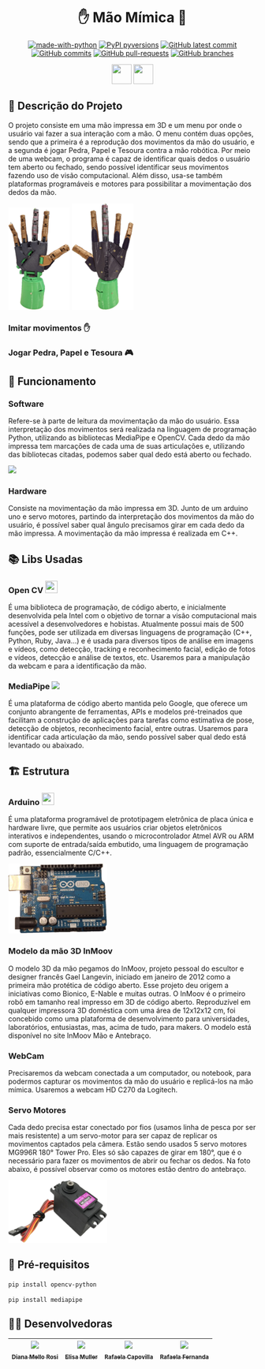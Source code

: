 <h1 align= "center"> ✋ Mão Mímica 🤖 </h1>

<div align="center">

[![made-with-python](https://img.shields.io/badge/Made%20with-Python-1f425f.svg)](https://www.python.org/)
[![PyPI pyversions](https://img.shields.io/pypi/pyversions/ansicolortags.svg)](https://pypi.python.org/pypi/ansicolortags/)
[![GitHub latest commit](https://badgen.net/github/last-commit/erufes/mao-mimica)](https://GitHub.com/erufes/mao-mimica/commit/)
[![GitHub commits](https://badgen.net/github/commits/erufes/mao-mimica)](https://GitHub.com/erufes/mao-mimica/commit/)
[![GitHub pull-requests](https://img.shields.io/github/issues-pr/erufes/mao-mimica)](https://GitHub.com/erufes/mao-mimica/pull/)
[![GitHub branches](https://badgen.net/github/branches/erufes/mao-mimica)](https://github.com/erufes/mao-mimica/)

<img loading="lazy" src="https://cdn.jsdelivr.net/gh/devicons/devicon/icons/python/python-original.svg" width="40" height="40"/> <img loading="lazy" src="https://cdn.jsdelivr.net/gh/devicons/devicon/icons/cplusplus/cplusplus-original.svg" width="40" height="40"/>

</div>

## 📝 Descrição do Projeto
O projeto consiste em uma mão impressa em 3D e um menu por onde o usuário vai fazer a sua interação com a mão. O menu contém duas opções, sendo que a primeira é a reprodução dos movimentos da mão do usuário, e a segunda é jogar Pedra, Papel e Tesoura contra a mão robótica. Por meio de uma webcam, o programa é capaz de identificar quais dedos o usuário tem aberto ou fechado, sendo possível identificar seus movimentos fazendo uso de visão computacional. Além disso, usa-se também plataformas programáveis e motores para possibilitar a movimentação dos dedos da mão.

<img width="125" heigth="125" src="https://github.com/erufes/mao-mimica/blob/main/forREAD_ME/imagens/maoFrente.png">   <img width="125" heigth="125" src="https://github.com/erufes/mao-mimica/blob/main/forREAD_ME/imagens/maoCosta.png">

### Imitar movimentos ✋

### Jogar Pedra, Papel e Tesoura 🎮

## 👾 Funcionamento
### Software
Refere-se à parte de leitura da movimentação da mão do usuário. Essa interpretação dos movimentos será realizada na linguagem de programação Python, utilizando as bibliotecas MediaPipe e OpenCV. Cada dedo da mão impressa tem marcações de cada uma de suas articulações e, utilizando das bibliotecas citadas, podemos saber qual dedo está aberto ou fechado.

<img width="500" heigth="500" src="https://github.com/erufes/mao-mimica/blob/main/forREAD_ME/imagens/hand_landmarks.png">

### Hardware
Consiste na movimentação da mão impressa em 3D. Junto de um arduino uno e servo motores, partindo da interpretação dos movimentos da mão do usuário, é possível saber qual ângulo precisamos girar em cada dedo da mão impressa. A movimentação da mão impressa é realizada em C++.

## 📚 Libs Usadas
### Open CV <img loading="lazy" src="https://cdn.jsdelivr.net/gh/devicons/devicon/icons/opencv/opencv-original.svg" width="25" height="25"/>
É uma biblioteca de programação, de código aberto, e inicialmente desenvolvida pela Intel com o objetivo de tornar a visão computacional mais acessível a desenvolvedores e hobistas. Atualmente possui mais de 500 funções, pode ser utilizada em diversas linguagens de programação (C++, Python, Ruby, Java…) e é usada para diversos tipos de análise em imagens e vídeos, como detecção, tracking e reconhecimento facial, edição de fotos e vídeos, detecção e análise de textos, etc. Usaremos para a manipulação da webcam e para a identificação da mão.
### MediaPipe <img width="25" heigth="25" src="https://github.com/erufes/mao-mimica/blob/main/forREAD_ME/imagens/mediaPipeLogo.png">
É uma plataforma de código aberto mantida pelo Google, que oferece um conjunto abrangente de ferramentas, APIs e modelos pré-treinados que facilitam a construção de aplicações para tarefas como estimativa de pose, detecção de objetos, reconhecimento facial, entre outras. Usaremos para identificar cada articulação da mão, sendo possível saber qual dedo está levantado ou abaixado.

## 🏗️ Estrutura
### Arduino <img loading="lazy" src="https://cdn.jsdelivr.net/gh/devicons/devicon/icons/arduino/arduino-original.svg" width="25" height="25"/>
É uma plataforma programável de prototipagem eletrônica de placa única e hardware livre, que permite aos usuários criar objetos eletrônicos interativos e independentes, usando o microcontrolador Atmel AVR ou ARM com suporte de entrada/saída embutido, uma linguagem de programação padrão, essencialmente C/C++.

<img width="200" heigth="200" src="https://github.com/erufes/mao-mimica/blob/main/forREAD_ME/imagens/arduinoUno.png">

### Modelo da mão 3D InMoov
O modelo 3D da mão pegamos do InMoov, projeto pessoal do escultor e designer francês Gael Langevin, iniciado em janeiro de 2012 como a primeira mão protética de código aberto. Esse projeto deu origem a iniciativas como Bionico, E-Nable e muitas outras. O InMoov é o primeiro robô em tamanho real impresso em 3D de código aberto. Reproduzível em qualquer impressora 3D doméstica com uma área de 12x12x12 cm, foi concebido como uma plataforma de desenvolvimento para universidades, laboratórios, entusiastas, mas, acima de tudo, para makers. O modelo está disponível no site InMoov Mão e Antebraço.

### WebCam
Precisaremos da webcam conectada a um computador, ou notebook, para podermos capturar os movimentos da mão do usuário e replicá-los na mão mímica. Usaremos a webcam HD C270 da Logitech.

### Servo Motores
Cada dedo precisa estar conectado por fios (usamos linha de pesca por ser mais resistente) a um servo-motor para ser capaz de replicar os movimentos captados pela câmera. Estão sendo usados 5 servo motores MG996R 180° Tower Pro. Eles só são capazes de girar em 180°, que é o necessário para fazer os movimentos de abrir ou fechar os dedos. Na foto abaixo, é possível observar como os motores estão dentro do antebraço.

<img width="200" heigth="200" src="https://github.com/erufes/mao-mimica/blob/main/forREAD_ME/imagens/servoMotor.png">
 
## 📌 Pré-requisitos
```pip install opencv-python```

```pip install mediapipe```

## 👩‍💻 Desenvolvedoras
| [<img loading="lazy" src="https://avatars.githubusercontent.com/u/136736744?v=4" width=115><br><sub>Diana Mello Rosi</sub>](https://github.com/dianamross) |  [<img loading="lazy" src="https://avatars.githubusercontent.com/u/136653897?v=4" width=115><br><sub>Elisa Muller</sub>](https://github.com/BeWSM) |  [<img loading="lazy" src="https://avatars.githubusercontent.com/u/149831641?v=4" width=115><br><sub>Rafaela Capovilla</sub>](https://github.com/rafacpovilla) |  [<img loading="lazy" src="https://avatars.githubusercontent.com/u/149822230?v=4" width=115><br><sub>Rafaela Fernanda</sub>](https://github.com/rafaxxix) |
| :---: | :---: | :---: | :---: |
